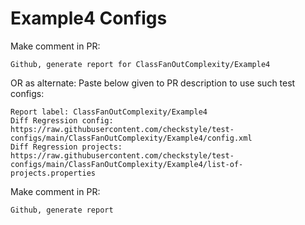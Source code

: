 # Example4 Configs
Make comment in PR:
```
Github, generate report for ClassFanOutComplexity/Example4
```
OR as alternate:
Paste below given to PR description to use such test configs:
```
Report label: ClassFanOutComplexity/Example4
Diff Regression config: https://raw.githubusercontent.com/checkstyle/test-configs/main/ClassFanOutComplexity/Example4/config.xml
Diff Regression projects: https://raw.githubusercontent.com/checkstyle/test-configs/main/ClassFanOutComplexity/Example4/list-of-projects.properties
```
Make comment in PR:
```
Github, generate report
```
